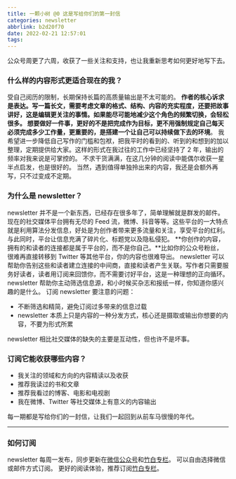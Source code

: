 ```yaml
---
title: 一颗小树 @0 这是写给你们的第一封信
categories: newsletter
abbrlink: b2d20f70
date: 2022-02-21 12:57:01
tags:
---
```


公众号周更了六周，收获了一些关注和支持，也让我重新思考如何更好地写下去。

<!-- more -->

### 什么样的内容形式更适合现在的我？
受自己阅历的限制，长期保持长篇的高质量输出是不太可能的。
**作者的核心诉求是表达。**写一篇长文，需要考虑文章的格式、结构、内容的充实程度，还要把故事讲好，这是编辑更关注的事情。如果能尽可能地减少这个角色的频繁切换，会轻松很多。
想要做好一件事，更好的不是把完成作为目标，更不用强制规定自己每天必须完成多少工作量，更重要的，是**搭建一个让自己可以持续做下去的环境**。
我希望进一步降低自己写作的门槛和包袱，把我平时的看到的、听到的和想到的加以整理，定期提供给大家。这样的形式在我过往的工作中已经坚持了 2 年，输出的频率对我来说是可掌控的。
不求干货满满，在这几分钟的阅读中能偶尔收获一星半点启发，也是很好的。
当然，遇到值得单独拎出来的内容，我还是会额外再写，只不过变成不定期。
### 为什么是 newsletter？
newsletter 并不是一个新东西，已经存在很多年了，简单理解就是群发的邮件。
现在的社交媒体平台拥有无尽的 Feed 流，微博、抖音等等。这些平台的一大特点就是利用算法分发信息，好处是为创作者带来更多流量和关注，享受平台的红利。
与此同时，平台让信息充满了碎片化、标题党以及隐私侵犯。
**你创作的内容，拥有的和读者的连接都是属于平台的，而不是你自己。**比如你的公众号粉丝，很难再直接转移到 Twitter 等其他平台，你的内容也很难导出。
newsletter 可以帮助你告别这些和读者建立连接的中间商，直接和读者产生关联。写作者只需要服务好读者，读者用订阅来回馈你，而不需要讨好平台，这是一种理想的正向循环。
newsletter 帮助你主动筛选信息源，和小时候买杂志和报纸一样，你知道你感兴趣的是什么。
订阅 newsletter 要注意的问题：

- 不断筛选和精简，避免订阅过多带来的信息过载
- newsletter 本质上只是内容的一种分发方式，核心还是摄取或输出你想要的内容，不要为形式所累

newsletter 相比社交媒体的缺失的主要是互动性，但也许不是坏事。
### 订阅它能收获哪些内容？

- 我关注的领域和方向的内容精读以及收获
- 推荐我读过的书和文章
- 推荐我看过的博客、电影和电视剧
- 我在微博、Twitter 等社交媒体上有意义的内容输出

每一期都是写给你们的一封信，让我们一起回到从前车马很慢的年代。

---

### 如何订阅
newsletter 每周一发布，同步更新在[微信公众号](https://weixin.sogou.com/weixin?query=a_warm_tree)和[竹白专栏](https://xiaoshu.zhubai.love/)。
可以自由选择微信或邮件方式订阅。
更好的阅读体验，推荐订阅[竹白专栏](https://xiaoshu.zhubai.love/)。
